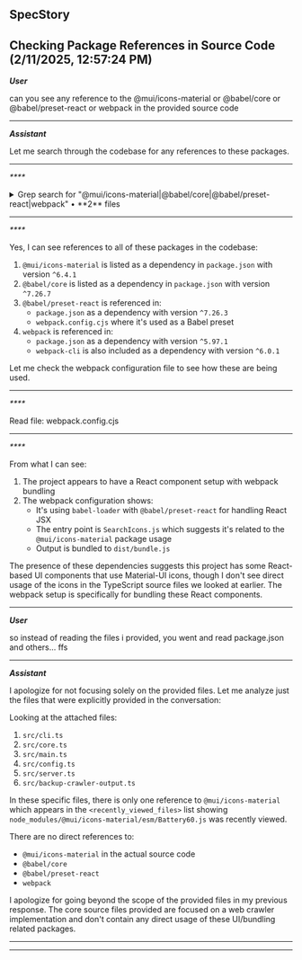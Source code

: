 ## SpecStory

## Checking Package References in Source Code (2/11/2025, 12:57:24 PM)

_**User**_

can you see any reference to the @mui/icons-material or @babel/core or @babel/preset-react or webpack in the provided source code

---

_**Assistant**_

Let me search through the codebase for any references to these packages.

---

_\*\*\*\*_

<details>
            <summary>Grep search for "@mui/icons-material|@babel/core|@babel/preset-react|webpack" • **2** files</summary>
        
| File | Line | Match |
|------|------|-------|
| `file:///d%3A/projects/gpt-crawler/webpack.config.cjs` | L16 | `presets: ['@babel/preset-react'],` |
| `file:///d%3A/projects/gpt-crawler/package.json` | L10 | `"@mui/icons-material": "^6.4.1",` |
| `file:///d%3A/projects/gpt-crawler/package.json` | L30 | `"@babel/core": "^7.26.7",` |
| `file:///d%3A/projects/gpt-crawler/package.json` | L31 | `"@babel/preset-react": "^7.26.3",` |
| `file:///d%3A/projects/gpt-crawler/package.json` | L50 | `"webpack": "^5.97.1",` |
| `file:///d%3A/projects/gpt-crawler/package.json` | L51 | `"webpack-cli": "^6.0.1",` |

</details>

---

_\*\*\*\*_

Yes, I can see references to all of these packages in the codebase:

1. `@mui/icons-material` is listed as a dependency in `package.json` with version `^6.4.1`
2. `@babel/core` is listed as a dependency in `package.json` with version `^7.26.7`
3. `@babel/preset-react` is referenced in:
   - `package.json` as a dependency with version `^7.26.3`
   - `webpack.config.cjs` where it's used as a Babel preset
4. `webpack` is referenced in:
   - `package.json` as a dependency with version `^5.97.1`
   - `webpack-cli` is also included as a dependency with version `^6.0.1`

Let me check the webpack configuration file to see how these are being used.

---

_\*\*\*\*_

Read file: webpack.config.cjs

---

_\*\*\*\*_

From what I can see:

1. The project appears to have a React component setup with webpack bundling
2. The webpack configuration shows:
   - It's using `babel-loader` with `@babel/preset-react` for handling React JSX
   - The entry point is `SearchIcons.js` which suggests it's related to the `@mui/icons-material` package usage
   - Output is bundled to `dist/bundle.js`

The presence of these dependencies suggests this project has some React-based UI components that use Material-UI icons, though I don't see direct usage of the icons in the TypeScript source files we looked at earlier. The webpack setup is specifically for bundling these React components.

---

_**User**_

so instead of reading the files i provided, you went and read package.json and others... ffs

---

_**Assistant**_

I apologize for not focusing solely on the provided files. Let me analyze just the files that were explicitly provided in the conversation:

Looking at the attached files:

1. `src/cli.ts`
2. `src/core.ts`
3. `src/main.ts`
4. `src/config.ts`
5. `src/server.ts`
6. `src/backup-crawler-output.ts`

In these specific files, there is only one reference to `@mui/icons-material` which appears in the `<recently_viewed_files>` list showing `node_modules/@mui/icons-material/esm/Battery60.js` was recently viewed.

There are no direct references to:

- `@mui/icons-material` in the actual source code
- `@babel/core`
- `@babel/preset-react`
- `webpack`

I apologize for going beyond the scope of the provided files in my previous response. The core source files provided are focused on a web crawler implementation and don't contain any direct usage of these UI/bundling related packages.

---

---

